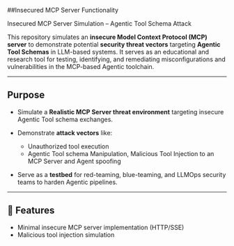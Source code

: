 ##Insecured MCP Server Functionality

Insecured MCP Server Simulation – Agentic Tool Schema Attack

This repository simulates an **insecure Model Context Protocol (MCP) server** to demonstrate potential **security threat vectors** targeting **Agentic Tool Schemas** in LLM-based systems. It serves as an educational and research tool for testing, identifying, and remediating misconfigurations and vulnerabilities in the MCP-based Agentic toolchain.

---

##  Purpose

- Simulate a **Realistic MCP Server threat environment** targeting insecure Agentic Tool schema exchanges.

- Demonstrate **attack vectors** like:
  - Unauthorized tool execution
  - Agentic Tool schema Manipulation, Malicious Tool Injection to an MCP Server and Agent spoofing
 
- Serve as a **testbed** for red-teaming, blue-teaming, and LLMOps security teams to harden Agentic pipelines.

---

## 📌 Features

- Minimal insecure MCP server implementation (HTTP/SSE)
- Malicious tool injection simulation



